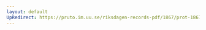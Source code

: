 ```yaml
---
layout: default
UpRedirect: https://pruto.im.uu.se/riksdagen-records-pdf/1867/prot-1867--fk--515/prot-1867--fk--515_006.pdf
---
```

